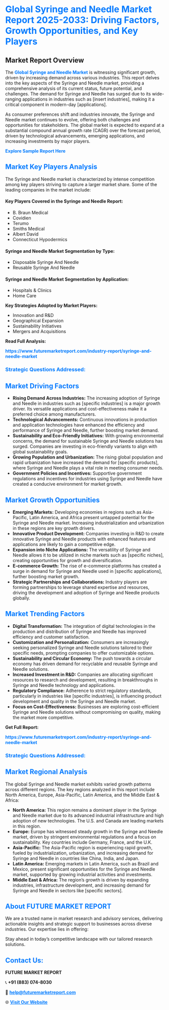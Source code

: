 <h1 style="color: #007BFF;">Global Syringe and Needle Market Report 2025-2033: Driving Factors, Growth Opportunities, and Key Players</h1>

<section id="overview">
<h2>Market Report Overview</h2>
<p>The <a href="https://www.futuremarketreport.com/industry-report/syringe-and-needle-market" style="color: #007BFF; text-decoration: none;"><strong>Global Syringe and Needle Market</strong></a> is witnessing significant growth, driven by increasing demand across various industries. This report delves into the key aspects of the Syringe and Needle market, providing a comprehensive analysis of its current status, future potential, and challenges. The demand for Syringe and Needle has surged due to its wide-ranging applications in industries such as [insert industries], making it a critical component in modern-day [applications].</p>
<p>As consumer preferences shift and industries innovate, the Syringe and Needle market continues to evolve, offering both challenges and opportunities for stakeholders. The global market is expected to expand at a substantial compound annual growth rate (CAGR) over the forecast period, driven by technological advancements, emerging applications, and increasing investments by major players.</p>
</section>

<section id="overview">
<p><a href="https://www.futuremarketreport.com/request-sample/reportId=110103" style="color: #007BFF; text-decoration: none;"><strong>Explore Sample Report Here</strong></a></p>
</section>

<section id="key-players">
<h2 style="color: #007BFF;">Market Key Players Analysis</h2>
<p>The Syringe and Needle market is characterized by intense competition among key players striving to capture a larger market share. Some of the leading companies in the market include:</p>
<h4>Key Players Covered in the Syringe and Needle Report:</h4>
<ul><li>B. Braun Medical</li><li>Covidien</li><li>Terumo</li><li>Smiths Medical</li><li>Albert David</li><li>Connecticut Hypodermics</li></ul>
<h4>Syringe and Needle Market Segmentation by Type:</h4>
<ul><li>Disposable Syringe And Needle</li><li>Reusable Syringe And Needle</li></ul>

<h4>Syringe and Needle Market Segmentation by Application:</h4>
<ul><li>Hospitals &amp; Clinics</li><li>Home Care</li></ul>
<p><strong>Key Strategies Adopted by Market Players:</strong></p>
<ul>
<li>Innovation and R&D</li>
<li>Geographical Expansion</li>
<li>Sustainability Initiatives</li>
<li>Mergers and Acquisitions</li>
</ul>
</section>

<section>
<p><strong>Read Full Analysis: </strong></p><a href="https://www.futuremarketreport.com/industry-report/syringe-and-needle-market" style="color: #007BFF; text-decoration: none;"><strong>https://www.futuremarketreport.com/industry-report/syringe-and-needle-market</strong></a>
<h3 style="color: #007BFF;">Strategic Questions Addressed:</h3>
</section>

<section id="driving-factors">
<h2 style="color: #007BFF;">Market Driving Factors</h2>
<ul>
<li><strong>Rising Demand Across Industries:</strong> The increasing adoption of Syringe and Needle in industries such as [specific industries] is a major growth driver. Its versatile applications and cost-effectiveness make it a preferred choice among manufacturers.</li>
<li><strong>Technological Advancements:</strong> Continuous innovations in production and application technologies have enhanced the efficiency and performance of Syringe and Needle, further boosting market demand.</li>
<li><strong>Sustainability and Eco-Friendly Initiatives:</strong> With growing environmental concerns, the demand for sustainable Syringe and Needle solutions has surged. Companies are investing in eco-friendly variants to align with global sustainability goals.</li>
<li><strong>Growing Population and Urbanization:</strong> The rising global population and rapid urbanization have increased the demand for [specific products], where Syringe and Needle plays a vital role in meeting consumer needs.</li>
<li><strong>Government Policies and Incentives:</strong> Supportive government regulations and incentives for industries using Syringe and Needle have created a conducive environment for market growth.</li>
</ul>
</section>

<section id="growth-opportunities">
<h2 style="color: #007BFF;">Market Growth Opportunities</h2>
<ul>
<li><strong>Emerging Markets:</strong> Developing economies in regions such as Asia-Pacific, Latin America, and Africa present untapped potential for the Syringe and Needle market. Increasing industrialization and urbanization in these regions are key growth drivers.</li>
<li><strong>Innovative Product Development:</strong> Companies investing in R&D to create innovative Syringe and Needle products with enhanced features and applications are likely to gain a competitive edge.</li>
<li><strong>Expansion into Niche Applications:</strong> The versatility of Syringe and Needle allows it to be utilized in niche markets such as [specific niches], creating opportunities for growth and diversification.</li>
<li><strong>E-commerce Growth:</strong> The rise of e-commerce platforms has created a surge in demand for Syringe and Needle used in [specific applications], further boosting market growth.</li>
<li><strong>Strategic Partnerships and Collaborations:</strong> Industry players are forming partnerships to leverage shared expertise and resources, driving the development and adoption of Syringe and Needle products globally.</li>
</ul>
</section>

<section id="trending-factors">
<h2 style="color: #007BFF;">Market Trending Factors</h2>
<ul>
<li><strong>Digital Transformation:</strong> The integration of digital technologies in the production and distribution of Syringe and Needle has improved efficiency and customer satisfaction.</li>
<li><strong>Customization and Personalization:</strong> Consumers are increasingly seeking personalized Syringe and Needle solutions tailored to their specific needs, prompting companies to offer customizable options.</li>
<li><strong>Sustainability and Circular Economy:</strong> The push towards a circular economy has driven demand for recyclable and reusable Syringe and Needle solutions.</li>
<li><strong>Increased Investment in R&D:</strong> Companies are allocating significant resources to research and development, resulting in breakthroughs in Syringe and Needle technology and applications.</li>
<li><strong>Regulatory Compliance:</strong> Adherence to strict regulatory standards, particularly in industries like [specific industries], is influencing product development and quality in the Syringe and Needle market.</li>
<li><strong>Focus on Cost-Effectiveness:</strong> Businesses are exploring cost-efficient Syringe and Needle solutions without compromising on quality, making the market more competitive.</li>
</ul>
</section>

<section>
<p><strong>Get Full Report: </strong></p><a href="https://www.futuremarketreport.com/industry-report/syringe-and-needle-market" style="color: #007BFF; text-decoration: none;"><strong>https://www.futuremarketreport.com/industry-report/syringe-and-needle-market</strong></a>
<h3 style="color: #007BFF;">Strategic Questions Addressed:</h3>
</section>


<section id="regional-analysis">
<h2 style="color: #007BFF;">Market Regional Analysis</h2>
<p>The global Syringe and Needle market exhibits varied growth patterns across different regions. The key regions analyzed in this report include North America, Europe, Asia-Pacific, Latin America, and the Middle East & Africa:</p>
<ul>
<li><strong>North America:</strong> This region remains a dominant player in the Syringe and Needle market due to its advanced industrial infrastructure and high adoption of new technologies. The U.S. and Canada are leading markets in this region.</li>
<li><strong>Europe:</strong> Europe has witnessed steady growth in the Syringe and Needle market, driven by stringent environmental regulations and a focus on sustainability. Key countries include Germany, France, and the U.K.</li>
<li><strong>Asia-Pacific:</strong> The Asia-Pacific region is experiencing rapid growth, fueled by industrialization, urbanization, and increasing demand for Syringe and Needle in countries like China, India, and Japan.</li>
<li><strong>Latin America:</strong> Emerging markets in Latin America, such as Brazil and Mexico, present significant opportunities for the Syringe and Needle market, supported by growing industrial activities and investments.</li>
<li><strong>Middle East & Africa:</strong> The region’s growth is driven by expanding industries, infrastructure development, and increasing demand for Syringe and Needle in sectors like [specific sectors].</li>
</ul>
</section>

<footer>
<h2 style="color: #007BFF;">About FUTURE MARKET REPORT</h2>
<p>We are a trusted name in market research and advisory services, delivering actionable insights and strategic support to businesses across diverse industries. Our expertise lies in offering:</p>

<p>Stay ahead in today’s competitive landscape with our tailored research solutions.</p>

<h2 style="color: #007BFF;">Contact Us:</h2>
<p><strong>FUTURE MARKET REPORT</strong></p>
<p>📞 <strong>+91 (883) 074-8030</strong></p>
<p>📧 <strong><a href="mailto:help@futuremarketreport.com" style="color: #007BFF;">help@futuremarketreport.com</a></strong></p>
<p>🌐 <strong><a href="https://www.futuremarketreport.com/" style="color: #007BFF;">Visit Our Website</a></strong></p>
</footer>